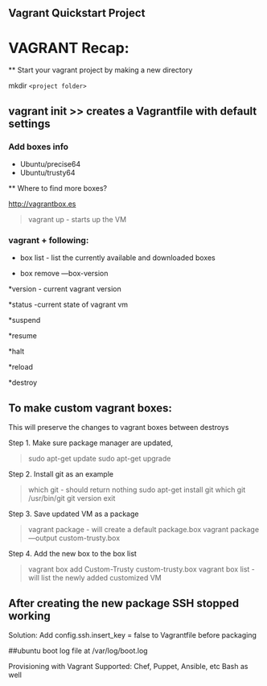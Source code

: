 ## Vagrant Quickstart Project

# VAGRANT Recap:

** Start your vagrant project by making a new directory

mkdir `<project folder>` 

## vagrant init >> creates a Vagrantfile with default settings

### Add boxes info
* Ubuntu/precise64
* Ubuntu/trusty64

** Where to find more boxes? 

http://vagrantbox.es

>vagrant up - starts up the VM

### vagrant + following:

* box list - list the currently available and downloaded boxes

* box remove <name> —box-version <version>

*version - current vagrant version

*status -current state of vagrant vm

*suspend

*resume

*halt

*reload

*destroy

## To make custom vagrant boxes:

This will preserve the changes to vagrant boxes between destroys

Step 1. Make sure package manager are updated, 
>sudo apt-get update
> sudo apt-get upgrade

Step 2. Install git as an example
>which git - should return nothing
>sudo apt-get install git
>which git
/usr/bin/git 
>git version
>exit

Step 3. Save updated VM as a package
>vagrant package - will create a default package.box
>vagrant package —output custom-trusty.box

Step 4. Add the new box to the box list
>vagrant box add Custom-Trusty custom-trusty.box
>vagrant box list - will list the newly added customized VM

## After creating the new package SSH stopped working
Solution: Add config.ssh.insert_key = false to Vagrantfile before packaging

##ubuntu boot log file at /var/log/boot.log

Provisioning with Vagrant
Supported: Chef, Puppet, Ansible, etc
Bash as well

